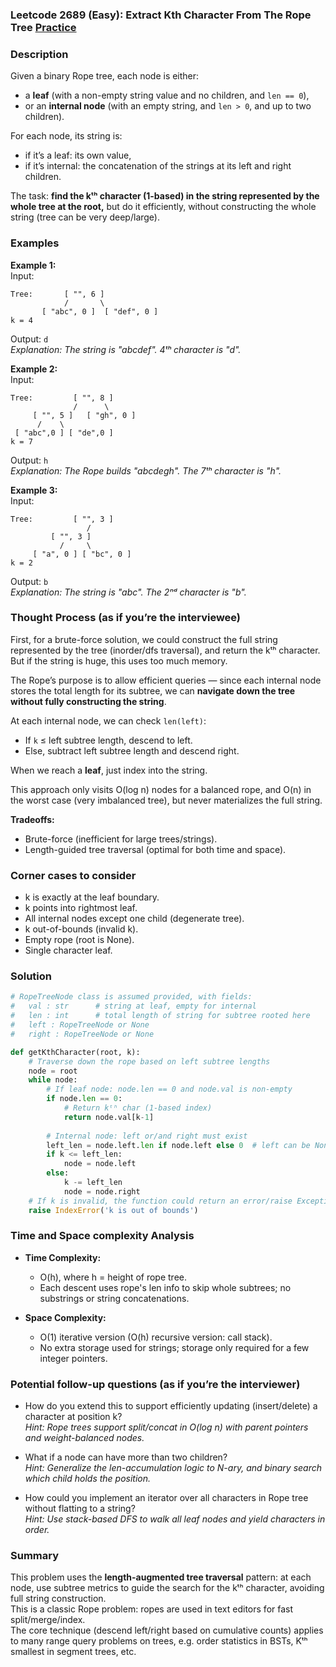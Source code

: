 ### Leetcode 2689 (Easy): Extract Kth Character From The Rope Tree [Practice](https://leetcode.com/problems/extract-kth-character-from-the-rope-tree)

### Description  
Given a binary Rope tree, each node is either:
- a **leaf** (with a non-empty string value and no children, and `len == 0`),  
- or an **internal node** (with an empty string, and `len > 0`, and up to two children).  

For each node, its string is:
- if it’s a leaf: its own value,
- if it’s internal: the concatenation of the strings at its left and right children.

The task: **find the kᵗʰ character (1-based) in the string represented by the whole tree at the root,** but do it efficiently, without constructing the whole string (tree can be very deep/large).

### Examples  

**Example 1:**  
Input:  
```
Tree:       [ "", 6 ]
            /       \
       [ "abc", 0 ]  [ "def", 0 ]
k = 4
```
Output: `d`  
*Explanation: The string is "abcdef". 4ᵗʰ character is "d".*

**Example 2:**  
Input:  
```
Tree:         [ "", 8 ]
              /      \
     [ "", 5 ]   [ "gh", 0 ]
      /    \
 [ "abc",0 ] [ "de",0 ]
k = 7
```
Output: `h`  
*Explanation: The Rope builds "abcdegh". The 7ᵗʰ character is "h".*

**Example 3:**  
Input:  
```
Tree:         [ "", 3 ]
                 /
         [ "", 3 ]
           /     \
     [ "a", 0 ] [ "bc", 0 ]
k = 2
```
Output: `b`  
*Explanation: The string is "abc". The 2ⁿᵈ character is "b".*



### Thought Process (as if you’re the interviewee)  
First, for a brute-force solution, we could construct the full string represented by the tree (inorder/dfs traversal), and return the kᵗʰ character. But if the string is huge, this uses too much memory.

The Rope’s purpose is to allow efficient queries — since each internal node stores the total length for its subtree, we can **navigate down the tree without fully constructing the string**.

At each internal node, we can check `len(left)`:
- If `k` ≤ left subtree length, descend to left.
- Else, subtract left subtree length and descend right.

When we reach a **leaf**, just index into the string.

This approach only visits O(log n) nodes for a balanced rope, and O(n) in the worst case (very imbalanced tree), but never materializes the full string.

**Tradeoffs:**  
- Brute-force (inefficient for large trees/strings).
- Length-guided tree traversal (optimal for both time and space).

### Corner cases to consider  
- k is exactly at the leaf boundary.
- k points into rightmost leaf.
- All internal nodes except one child (degenerate tree).  
- k out-of-bounds (invalid k).
- Empty rope (root is None).
- Single character leaf.

### Solution

```python
# RopeTreeNode class is assumed provided, with fields:
#   val : str      # string at leaf, empty for internal
#   len : int      # total length of string for subtree rooted here
#   left : RopeTreeNode or None
#   right : RopeTreeNode or None

def getKthCharacter(root, k):
    # Traverse down the rope based on left subtree lengths
    node = root
    while node:
        # If leaf node: node.len == 0 and node.val is non-empty
        if node.len == 0:
            # Return kᵗʰ char (1-based index)
            return node.val[k-1]
        
        # Internal node: left or/and right must exist
        left_len = node.left.len if node.left else 0  # left can be None
        if k <= left_len:
            node = node.left
        else:
            k -= left_len
            node = node.right
    # If k is invalid, the function could return an error/raise Exception
    raise IndexError('k is out of bounds')
```

### Time and Space complexity Analysis  

- **Time Complexity:**  
  - O(h), where h = height of rope tree.  
  - Each descent uses rope's len info to skip whole subtrees; no substrings or string concatenations.

- **Space Complexity:**  
  - O(1) iterative version (O(h) recursive version: call stack).
  - No extra storage used for strings; storage only required for a few integer pointers.
  

### Potential follow-up questions (as if you’re the interviewer)  

- How do you extend this to support efficiently updating (insert/delete) a character at position k?  
  *Hint: Rope trees support split/concat in O(log n) with parent pointers and weight-balanced nodes.*

- What if a node can have more than two children?  
  *Hint: Generalize the len-accumulation logic to N-ary, and binary search which child holds the position.*

- How could you implement an iterator over all characters in Rope tree without flatting to a string?  
  *Hint: Use stack-based DFS to walk all leaf nodes and yield characters in order.*

### Summary
This problem uses the **length-augmented tree traversal** pattern: at each node, use subtree metrics to guide the search for the kᵗʰ character, avoiding full string construction.  
This is a classic Rope problem: ropes are used in text editors for fast split/merge/index.  
The core technique (descend left/right based on cumulative counts) applies to many range query problems on trees, e.g. order statistics in BSTs, Kᵗʰ smallest in segment trees, etc.